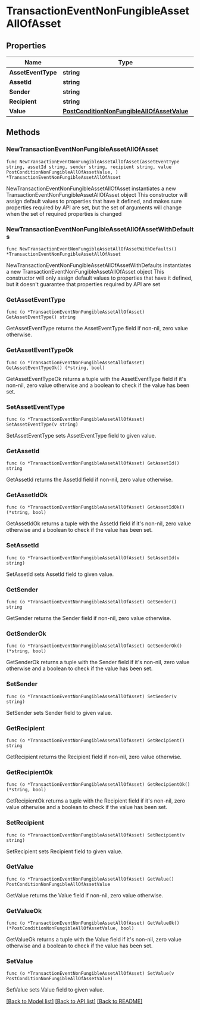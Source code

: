 # TransactionEventNonFungibleAssetAllOfAsset

## Properties

Name | Type | Description | Notes
------------ | ------------- | ------------- | -------------
**AssetEventType** | **string** |  | 
**AssetId** | **string** |  | 
**Sender** | **string** |  | 
**Recipient** | **string** |  | 
**Value** | [**PostConditionNonFungibleAllOfAssetValue**](PostConditionNonFungibleAllOfAssetValue.md) |  | 

## Methods

### NewTransactionEventNonFungibleAssetAllOfAsset

`func NewTransactionEventNonFungibleAssetAllOfAsset(assetEventType string, assetId string, sender string, recipient string, value PostConditionNonFungibleAllOfAssetValue, ) *TransactionEventNonFungibleAssetAllOfAsset`

NewTransactionEventNonFungibleAssetAllOfAsset instantiates a new TransactionEventNonFungibleAssetAllOfAsset object
This constructor will assign default values to properties that have it defined,
and makes sure properties required by API are set, but the set of arguments
will change when the set of required properties is changed

### NewTransactionEventNonFungibleAssetAllOfAssetWithDefaults

`func NewTransactionEventNonFungibleAssetAllOfAssetWithDefaults() *TransactionEventNonFungibleAssetAllOfAsset`

NewTransactionEventNonFungibleAssetAllOfAssetWithDefaults instantiates a new TransactionEventNonFungibleAssetAllOfAsset object
This constructor will only assign default values to properties that have it defined,
but it doesn't guarantee that properties required by API are set

### GetAssetEventType

`func (o *TransactionEventNonFungibleAssetAllOfAsset) GetAssetEventType() string`

GetAssetEventType returns the AssetEventType field if non-nil, zero value otherwise.

### GetAssetEventTypeOk

`func (o *TransactionEventNonFungibleAssetAllOfAsset) GetAssetEventTypeOk() (*string, bool)`

GetAssetEventTypeOk returns a tuple with the AssetEventType field if it's non-nil, zero value otherwise
and a boolean to check if the value has been set.

### SetAssetEventType

`func (o *TransactionEventNonFungibleAssetAllOfAsset) SetAssetEventType(v string)`

SetAssetEventType sets AssetEventType field to given value.


### GetAssetId

`func (o *TransactionEventNonFungibleAssetAllOfAsset) GetAssetId() string`

GetAssetId returns the AssetId field if non-nil, zero value otherwise.

### GetAssetIdOk

`func (o *TransactionEventNonFungibleAssetAllOfAsset) GetAssetIdOk() (*string, bool)`

GetAssetIdOk returns a tuple with the AssetId field if it's non-nil, zero value otherwise
and a boolean to check if the value has been set.

### SetAssetId

`func (o *TransactionEventNonFungibleAssetAllOfAsset) SetAssetId(v string)`

SetAssetId sets AssetId field to given value.


### GetSender

`func (o *TransactionEventNonFungibleAssetAllOfAsset) GetSender() string`

GetSender returns the Sender field if non-nil, zero value otherwise.

### GetSenderOk

`func (o *TransactionEventNonFungibleAssetAllOfAsset) GetSenderOk() (*string, bool)`

GetSenderOk returns a tuple with the Sender field if it's non-nil, zero value otherwise
and a boolean to check if the value has been set.

### SetSender

`func (o *TransactionEventNonFungibleAssetAllOfAsset) SetSender(v string)`

SetSender sets Sender field to given value.


### GetRecipient

`func (o *TransactionEventNonFungibleAssetAllOfAsset) GetRecipient() string`

GetRecipient returns the Recipient field if non-nil, zero value otherwise.

### GetRecipientOk

`func (o *TransactionEventNonFungibleAssetAllOfAsset) GetRecipientOk() (*string, bool)`

GetRecipientOk returns a tuple with the Recipient field if it's non-nil, zero value otherwise
and a boolean to check if the value has been set.

### SetRecipient

`func (o *TransactionEventNonFungibleAssetAllOfAsset) SetRecipient(v string)`

SetRecipient sets Recipient field to given value.


### GetValue

`func (o *TransactionEventNonFungibleAssetAllOfAsset) GetValue() PostConditionNonFungibleAllOfAssetValue`

GetValue returns the Value field if non-nil, zero value otherwise.

### GetValueOk

`func (o *TransactionEventNonFungibleAssetAllOfAsset) GetValueOk() (*PostConditionNonFungibleAllOfAssetValue, bool)`

GetValueOk returns a tuple with the Value field if it's non-nil, zero value otherwise
and a boolean to check if the value has been set.

### SetValue

`func (o *TransactionEventNonFungibleAssetAllOfAsset) SetValue(v PostConditionNonFungibleAllOfAssetValue)`

SetValue sets Value field to given value.



[[Back to Model list]](../README.md#documentation-for-models) [[Back to API list]](../README.md#documentation-for-api-endpoints) [[Back to README]](../README.md)


